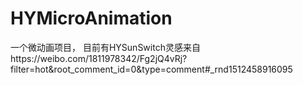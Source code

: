 # HYMicroAnimation
一个微动画项目， 目前有HYSunSwitch灵感来自https://weibo.com/1811978342/Fg2jQ4vRj?filter=hot&root_comment_id=0&type=comment#_rnd1512458916095
